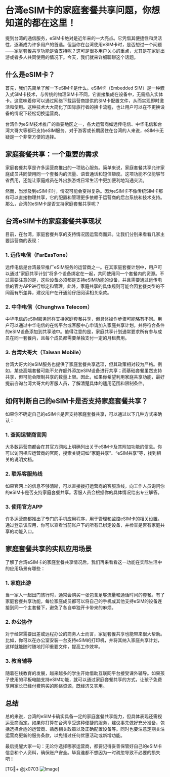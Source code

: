 # 台湾eSIM卡的家庭套餐共享问题，你想知道的都在这里！

提到台湾的通信服务，eSIM卡绝对是近年来的一大亮点。它凭借其便捷性和灵活性，逐渐成为许多用户的首选。但当你在台湾使用eSIM卡时，是否想过一个问题——家庭套餐共享功能是否支持呢？这可是很多用户关心的重点，尤其是在家庭出游或者多人共同使用的情况下。今天，我们就来详细聊聊这个话题。

## 什么是eSIM卡？

首先，我们先简单了解一下eSIM卡是什么。eSIM卡（Embedded SIM）是一种嵌入式SIM卡技术，与传统的物理SIM卡不同，它直接集成在设备中，无需插入实体卡。这意味着你可以通过网络下载运营商提供的SIM卡配置文件，从而实现即时激活和使用。这种技术大大简化了国际旅行者的换卡流程，也让用户可以在不更换设备的情况下轻松切换运营商。

台湾作为eSIM技术推广的重要地区之一，各大运营商如远传电信、中华电信和台湾大哥大等都已支持eSIM服务。对于游客或长期居住在台湾的人来说，eSIM卡无疑是一个非常方便的选择。

## 家庭套餐共享：一个重要的需求

家庭套餐共享是许多运营商推出的一项贴心服务。简单来说，家庭套餐共享允许家庭成员共同使用同一个套餐内的流量、语音通话和短信额度。这项功能不仅能够节省费用，还能让家庭成员在外出旅游或日常生活中更加便利地沟通交流。

然而，当涉及到eSIM卡时，情况可能会变得复杂。因为eSIM卡不像传统SIM卡那样可以直接物理共享，它的配置和管理更多依赖于运营商的后台系统和技术支持。那么，台湾的eSIM卡是否支持家庭套餐共享呢？

## 台湾eSIM卡的家庭套餐共享现状

目前，在台湾，家庭套餐共享的支持情况因运营商而异。让我们分别来看看几家主要运营商的表现：

### 1. 远传电信（FarEasTone）

远传电信是台湾最早推广eSIM服务的运营商之一。在其家庭套餐计划中，用户可以通过“家庭共享计划”将多个设备绑定在一起，共同使用同一个套餐内的资源。不过需要注意的是，这些设备必须都是支持eSIM功能的设备，并且需要通过远传电信的官方APP进行绑定和管理。此外，家庭共享的具体规则可能会因套餐类型的不同而有所差异，建议用户在开通前仔细阅读相关条款。

### 2. 中华电信（Chunghwa Telecom）

中华电信的eSIM服务同样支持家庭套餐共享，但具体操作步骤可能略有不同。用户可以通过中华电信的在线平台或客服中心申请加入家庭共享计划，并将符合条件的eSIM设备添加到共享池中。值得注意的是，家庭共享计划通常要求所有参与成员在同一套餐内，且每个成员都需要单独支付一定的月租费用。

### 3. 台湾大哥大（Taiwan Mobile）

台湾大哥大的eSIM服务也提供了家庭套餐共享选项，但其政策相对较为严格。例如，某些高端套餐可能不允许额外添加eSIM设备进行共享；而基础套餐虽然支持共享，但可能会限制共享的数量上限。因此，如果你希望利用家庭共享功能，最好提前咨询台湾大哥大的客服人员，了解清楚具体的适用范围和限制条件。

## 如何判断自己的eSIM卡是否支持家庭套餐共享？

如果你不确定自己的eSIM卡是否支持家庭套餐共享，可以通过以下几种方式来确认：

### 1. 查阅运营商官网

大多数运营商都会在其官方网站上明确列出关于eSIM卡及其附加功能的信息。你可以访问相应运营商的官网，搜索关键词如“家庭共享”、“eSIM共享”等，找到相关的说明文档。

### 2. 联系客服热线

如果官网上的信息不够清晰，可以直接拨打运营商的客服热线，向工作人员询问你的eSIM卡是否支持家庭套餐共享。客服人员会根据你的具体情况给出专业解答。

### 3. 使用官方APP

许多运营商都推出了专门的手机应用程序，用于管理和监控eSIM卡的相关设置。通过登录该应用，你可以查看当前账户下的所有已绑定设备，并检查是否有家庭共享的功能入口。

## 家庭套餐共享的实际应用场景

了解了台湾eSIM卡的家庭套餐共享情况后，我们再来看看这一功能在实际生活中的应用场景有哪些：

### 1. 家庭出游

当一家人一起出门旅行时，通常会购买一张包含足够流量和通话时间的套餐。有了家庭套餐共享功能，每位家庭成员都可以将自己的手机或其他支持eSIM的设备连接到同一个主套餐下，避免了各自单独开卡带来的麻烦。

### 2. 办公协作

对于经常需要出差或远程办公的商务人士而言，家庭套餐共享也能带来很大帮助。比如，你可以在办公室安装一台支持eSIM的打印机，并将其纳入家庭共享计划，这样就能随时随地打印重要文件，提高工作效率。

### 3. 教育辅导

随着在线教育的发展，越来越多的学生开始借助互联网平台接受课外辅导。如果孩子使用的平板电脑支持eSIM功能，就可以通过家庭套餐共享的方式，让孩子免费享用家长已经付费购买的网络资源，既经济又实用。

## 总结

总的来说，台湾的eSIM卡确实具备一定的家庭套餐共享能力，但具体表现还需视运营商而定。如果你打算在台湾享受这种便捷的服务，建议事先做好充分准备，包括选择合适的运营商、熟悉相关政策以及正确配置设备等。同时也要注意定期关注运营商更新的服务条款，以免错过任何优惠活动或新增功能。

最后提醒大家一句：无论你选择哪家运营商，都要记得妥善保管好自己的eSIM卡信息和个人资料，确保账户安全。毕竟谁都不想因为一时疏忽导致不必要的损失吧！

[TG💪+ @jx0703 ![Image](https://github.com/user-attachments/assets/dbca1d08-cadb-493c-b0ec-ad6f7a83f270)]